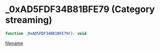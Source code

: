# _0xAD5FDF34B81BFE79 (Category streaming)

```js
function _0xAD5FDF34B81BFE79(): void
```

[filename](_0xAD5FDF34B81BFE79_m.md ':include')